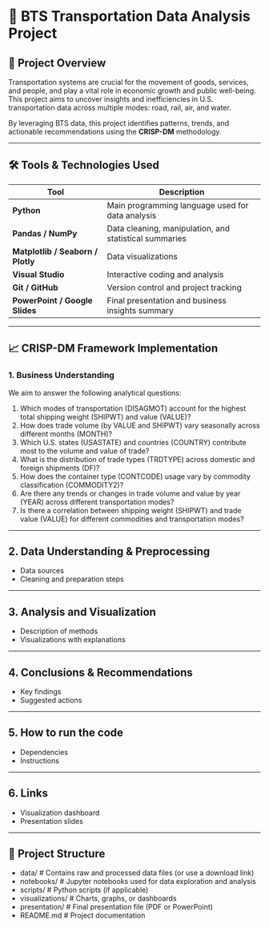# 🚦 BTS Transportation Data Analysis Project

## 📌 Project Overview

Transportation systems are crucial for the movement of goods, services, and people, and play a vital role in economic growth and public well-being. This project aims to uncover insights and inefficiencies in U.S. transportation data across multiple modes: road, rail, air, and water.

By leveraging BTS data, this project identifies patterns, trends, and actionable recommendations using the **CRISP-DM** methodology.

---

## 🛠 Tools & Technologies Used

| Tool | Description |
|------|-------------|
| **Python** | Main programming language used for data analysis |
| **Pandas / NumPy** | Data cleaning, manipulation, and statistical summaries |
| **Matplotlib / Seaborn / Plotly** | Data visualizations |
| **Visual Studio** | Interactive coding and analysis |
| **Git / GitHub** | Version control and project tracking |
| **PowerPoint / Google Slides** | Final presentation and business insights summary |


---

## 📈 CRISP-DM Framework Implementation

### 1. **Business Understanding**
We aim to answer the following analytical questions:

1. Which modes of transportation (DISAGMOT) account for the highest total shipping weight (SHIPWT) and value (VALUE)?
2. How does trade volume (by VALUE and SHIPWT) vary seasonally across different months (MONTH)?
3. Which U.S. states (USASTATE) and countries (COUNTRY) contribute most to the volume and value of trade?
4. What is the distribution of trade types (TRDTYPE) across domestic and foreign shipments (DF)?
5. How does the container type (CONTCODE) usage vary by commodity classification (COMMODITY2)?
6. Are there any trends or changes in trade volume and value by year (YEAR) across different transportation modes?
7. Is there a correlation between shipping weight (SHIPWT) and trade value (VALUE) for different commodities and transportation modes?

---

## 2. Data Understanding & Preprocessing
- Data sources
- Cleaning and preparation steps

---

## 3. Analysis and Visualization
- Description of methods
- Visualizations with explanations

---

## 4. Conclusions & Recommendations
- Key findings
- Suggested actions

---

## 5. How to run the code
- Dependencies
- Instructions

---

## 6. Links
- Visualization dashboard
- Presentation slides

---

## 📁 Project Structure
- data/ # Contains raw and processed data files (or use a download link)
- notebooks/ # Jupyter notebooks used for data exploration and analysis
- scripts/ # Python scripts (if applicable)
- visualizations/ # Charts, graphs, or dashboards
- presentation/ # Final presentation file (PDF or PowerPoint)
- README.md # Project documentation
